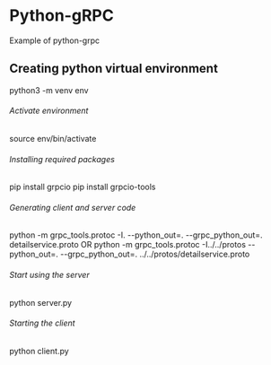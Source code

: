 # Python-gRPC
Example of python-grpc

## Creating python virtual environment
python3 -m venv env

###### Activate environment
source env/bin/activate

###### Installing required packages
pip install grpcio
pip install grpcio-tools

###### Generating client and server code
python -m grpc_tools.protoc -I. --python_out=. --grpc_python_out=. detailservice.proto
OR
python -m grpc_tools.protoc -I../../protos --python_out=. --grpc_python_out=. ../../protos/detailservice.proto

###### Start using the server
python server.py

###### Starting the client
python client.py
